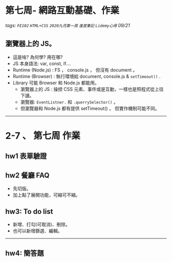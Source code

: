 # 第七周- 網路互動基礎、作業
###### tags: `FE102` `HTML+CSS` `2020九月第一周` `進度筆記` `Lidemy心得` 09/21  

## 瀏覽器上的 JS。  
- 這是啥? 為何學? 用在哪?   
- JS 本身語法: var, const, if....  
- Runtime (Node.js) : FS ， console.js ， 但沒有 document 。  
- Runtime (Browser) : 執行環境給 document, console.js & ``setTimeout()`` .  
- Library 可能 Browser 和 Node.js 都能用。  
    - 瀏覽器上的 JS : 操控 CSS 元素、事件或是互動，一樣也是照程式從上往下讀。  
    - 瀏覽器: ``EventListner.`` 和 `.querrySelector()` 。  
    - 但瀏覽器和 Node.js 都有提供 setTimeout() ， 但實作機制可能不同。  
***

# 2-7 、 第七周 作業
## hw1  表單驗證  

## hw2 餐廳 FAQ  
- 先切版。  
- 加上點了展開功能，可縮可不縮。  

## hw3: To do list  
- 新增、打勾(可取消)、刪除。  
- 也可以新增篩選、編輯。  
***

## hw4: 簡答題  